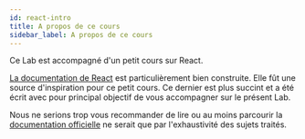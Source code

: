 ```yaml
---
id: react-intro
title: A propos de ce cours
sidebar_label: A propos de ce cours
---
```


Ce Lab est accompagné d'un petit cours sur React.

[La documentation de React](https://fr.reactjs.org/docs/getting-started.html) est particulièrement bien construite. Elle fût une source d'inspiration pour ce petit cours. Ce dernier est plus succint et a été écrit avec pour principal objectif de vous accompagner sur le présent Lab.

Nous ne serions trop vous recommander de lire ou au moins parcourir la [documentation officielle](https://fr.reactjs.org/docs/getting-started.html) ne serait que par l'exhaustivité des sujets traités.
